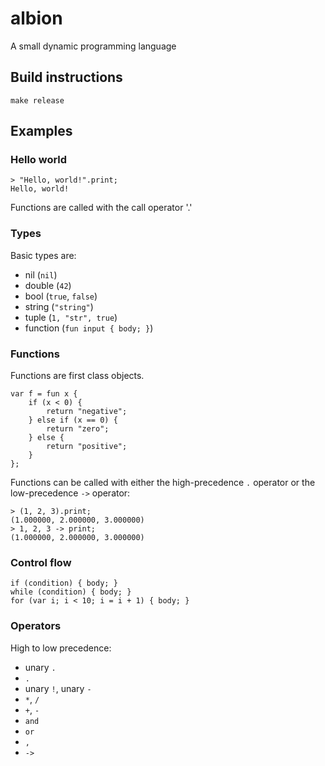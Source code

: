 # albion
A small dynamic programming language

## Build instructions

```
make release
```

## Examples

### Hello world

```
> "Hello, world!".print;
Hello, world!
```

Functions are called with the call operator '.'

### Types

Basic types are:
* nil (`nil`)
* double (`42`)
* bool (`true`, `false`)
* string (`"string"`)
* tuple (`1, "str", true`)
* function (`fun input { body; }`)

### Functions

Functions are first class objects.

```
var f = fun x {
    if (x < 0) {
        return "negative";
    } else if (x == 0) {
        return "zero";
    } else {
        return "positive";
    }
};
```

Functions can be called with either the high-precedence `.` operator or the low-precedence `->` operator:

```
> (1, 2, 3).print;
(1.000000, 2.000000, 3.000000)
> 1, 2, 3 -> print;
(1.000000, 2.000000, 3.000000)
```

### Control flow

```
if (condition) { body; }
while (condition) { body; }
for (var i; i < 10; i = i + 1) { body; }
```

### Operators

High to low precedence:
* unary `.`
* `.`
* unary `!`, unary `-`
* `*`, `/`
* `+`, `-`
* `and`
* `or`
* `,`
* `->`
